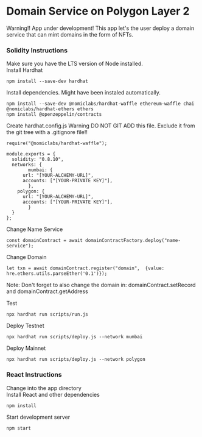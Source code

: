 # Domain Service on Polygon Layer 2

Warning!! App under development!
This app let's the user deploy a domain service that can mint domains in the form of NFTs.

### Solidity Instructions
Make sure you have the LTS version of Node installed.</br>
Install Hardhat
```shell
npm install --save-dev hardhat
```
Install dependencies. Might have been instaled automatically.
```shell
npm install --save-dev @nomiclabs/hardhat-waffle ethereum-waffle chai @nomiclabs/hardhat-ethers ethers
npm install @openzeppelin/contracts
```

Create hardhat.config.js
Warning DO NOT GIT ADD this file. Exclude it from the git tree with a .gitignore file!!  
```shell
require("@nomiclabs/hardhat-waffle");

module.exports = {
  solidity: "0.8.10",
  networks: {
		mumbai: {
      url: "[YOUR-ALCHEMY-URL]",
      accounts: ["[YOUR-PRIVATE KEY]"],
		},
    polygon: {
      url: "[YOUR-ALCHEMY-URL]",
      accounts: ["[YOUR-PRIVATE KEY]"],
		}
  }
};
```

Change Name Service
```shell
const domainContract = await domainContractFactory.deploy("name-service");
```

Change Domain
```shell
let txn = await domainContract.register("domain",  {value: hre.ethers.utils.parseEther('0.1')});
```
Note: Don't forget to also change the domain in: domainContract.setRecord and domainContract.getAddress


Test
```shell
npx hardhat run scripts/run.js
```

Deploy Testnet
```shell
npx hardhat run scripts/deploy.js --network mumbai
```

Deploy Mainnet
```shell
npx hardhat run scripts/deploy.js --network polygon
```

### React Instructions
Change into the app directory</br>
Install React and other dependencies
```shell
npm install
```

Start development server
```shell
npm start
```